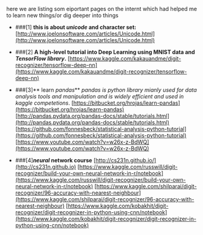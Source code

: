 
here we are listing som eiportant pages on the internt which had helped me to learn new things/or dig deeper into things 

* ###[1] **this is about _unicode_ and character set:**
   [http://www.joelonsoftware.com/articles/Unicode.html](http://www.joelonsoftware.com/articles/Unicode.html)

* ###[2] **A high-level tutorial into Deep Learning using MNIST data and _TensorFlow library_.** 
[https://www.kaggle.com/kakauandme/digit-recognizer/tensorflow-deep-nn](https://www.kaggle.com/kakauandme/digit-recognizer/tensorflow-deep-nn)


* ###[3]** learn _pandas_**
_pandas is python library mianly used for data analysis tools and manipulation and is widely efficient and used in kaggle competetions_.
[https://bitbucket.org/hrojas/learn-pandas](https://bitbucket.org/hrojas/learn-pandas)
[http://pandas.pydata.org/pandas-docs/stable/tutorials.html](http://pandas.pydata.org/pandas-docs/stable/tutorials.html)
[https://github.com/fonnesbeck/statistical-analysis-python-tutorial](https://github.com/fonnesbeck/statistical-analysis-python-tutorial)
[https://www.youtube.com/watch?v=w26x-z-BdWQ](https://www.youtube.com/watch?v=w26x-z-BdWQ)

* ###[4]**_neural_ network course**
[http://cs231n.github.io/](http://cs231n.github.io)
[https://www.kaggle.com/russwill/digit-recognizer/build-your-own-neural-network-in-r/notebook](https://www.kaggle.com/russwill/digit-recognizer/build-your-own-neural-network-in-r/notebook)
[https://www.kaggle.com/shilparai/digit-recognizer/96-accuracy-with-nearest-neighbour](https://www.kaggle.com/shilparai/digit-recognizer/96-accuracy-with-nearest-neighbour)
[https://www.kaggle.com/kobakhit/digit-recognizer/digit-recognizer-in-python-using-cnn/notebook](https://www.kaggle.com/kobakhit/digit-recognizer/digit-recognizer-in-python-using-cnn/notebook)